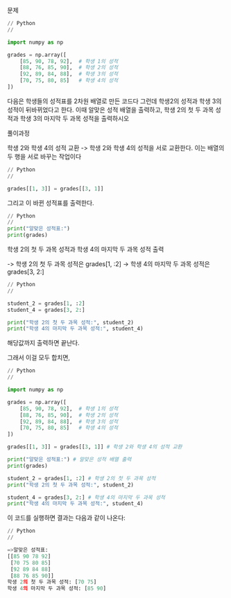문제

``` Python
// Python
//

import numpy as np

grades = np.array([
    [85, 90, 78, 92],  # 학생 1의 성적
    [88, 76, 85, 90],  # 학생 2의 성적
    [92, 89, 84, 88],  # 학생 3의 성적
    [70, 75, 80, 85]   # 학생 4의 성적
])
```
다음은 학생들의 성적표를 2차원 배열로 만든 코드다
그런데 학생2의 성적과 학생 3의 성적이 뒤바뀌었다고 한다.
이때 알맞은 성적 배열을 출력하고, 학생 2의 첫 두 과목 성적과 학생 3의 마지막 두 과목 성적을 출력하시오







풀이과정

학생 2와 학생 4의 성적 교환 -> 학생 2와 학생 4의 성적을 서로 교환한다. 이는 배열의 두 행을 서로 바꾸는 작업이다

``` Python
// Python
//

grades[[1, 3]] = grades[[3, 1]]
```

그리고 이 바뀐 성적표를 출력한다.

``` Python
// Python
//
print("알맞은 성적표:")
print(grades)
```

학생 2의 첫 두 과목 성적과 학생 4의 마지막 두 과목 성적 출력

-> 학생 2의 첫 두 과목 성적은 grades[1, :2]
-> 학생 4의 마지막 두 과목 성적은 grades[3, 2:]

``` Python
// Python
//

student_2 = grades[1, :2]
student_4 = grades[3, 2:]

print("학생 2의 첫 두 과목 성적:", student_2)
print("학생 4의 마지막 두 과목 성적:", student_4)
```

해당값까지 출력하면 끝난다.

그래서 이걸 모두 합치면,

``` Python
// Python
//

import numpy as np

grades = np.array([
    [85, 90, 78, 92],  # 학생 1의 성적
    [88, 76, 85, 90],  # 학생 2의 성적
    [92, 89, 84, 88],  # 학생 3의 성적
    [70, 75, 80, 85]   # 학생 4의 성적
])

grades[[1, 3]] = grades[[3, 1]] # 학생 2와 학생 4의 성적 교환

print("알맞은 성적표:") # 알맞은 성적 배열 출력
print(grades)

student_2 = grades[1, :2] # 학생 2의 첫 두 과목 성적
print("학생 2의 첫 두 과목 성적:", student_2)

student_4 = grades[3, 2:] # 학생 4의 마지막 두 과목 성적
print("학생 4의 마지막 두 과목 성적:", student_4)
```

이 코드를 실행하면 결과는 다음과 같이 나온다:

``` Python
// Python
//

=>알맞은 성적표:
[[85 90 78 92]
 [70 75 80 85]
 [92 89 84 88]
 [88 76 85 90]]
학생 2의 첫 두 과목 성적: [70 75]
학생 4의 마지막 두 과목 성적: [85 90]
```
